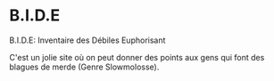 # B.I.D.E
B.I.D.E: Inventaire des Débiles Euphorisant

C'est un jolie site où on peut donner des points aux gens qui font des blagues de merde (Genre Slowmolosse).
